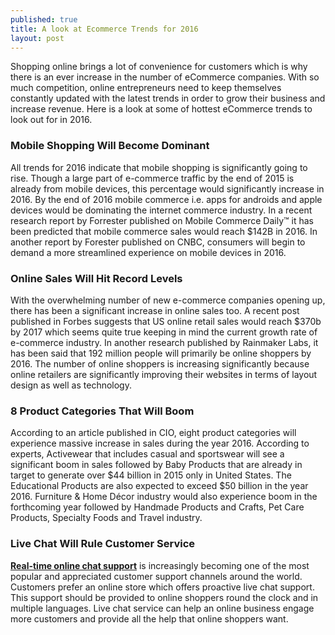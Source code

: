 ```yaml
---
published: true
title: A look at Ecommerce Trends for 2016
layout: post
---
```

Shopping online brings a lot of convenience for customers which is why there is an ever increase in the number of eCommerce companies. With so much competition, online entrepreneurs need to keep themselves constantly updated with the latest trends in order to grow their business and increase revenue. Here is a look at some of hottest eCommerce trends to look out for in 2016. 

<h3>Mobile Shopping Will Become Dominant</h3>

All trends for 2016 indicate that mobile shopping is significantly going to rise. Though a large part of e-commerce traffic by the end of 2015 is already from mobile devices, this percentage would significantly increase in 2016. By the end of 2016 mobile commerce i.e. apps for androids and apple devices would be dominating the internet commerce industry. In a recent research report by Forrester published on Mobile Commerce Daily™ it has been predicted that mobile commerce sales would reach $142B in 2016. In another report by Forester published on CNBC, consumers will begin to demand a more streamlined experience on mobile devices in 2016.

<h3>Online Sales Will Hit Record Levels</h3>

With the overwhelming number of new e-commerce companies opening up, there has been a significant increase in online sales too. A recent post published in Forbes suggests that US online retail sales would reach $370b by 2017 which seems quite true keeping in mind the current growth rate of e-commerce industry. In another research published by Rainmaker Labs, it has been said that 192 million people will primarily be online shoppers by 2016. The number of online shoppers is increasing significantly because online retailers are significantly improving their websites in terms of layout design as well as technology.

<h3>8 Product Categories That Will Boom</h3>

According to an article published in CIO, eight product categories will experience massive increase in sales during the year 2016. According to experts, Activewear that includes casual and sportswear will see a significant boom in sales followed by Baby Products that are already in target to generate over $44 billion in 2015 only in United States. The Educational Products are also expected to exceed $50 billion in the year 2016. Furniture & Home Décor industry would also experience boom in the forthcoming year followed by Handmade Products and Crafts, Pet Care Products, Specialty Foods and Travel industry.

<h3>Live Chat Will Rule Customer Service</h3>

 <b><a href="http://www.liveadmins.com/webgreeter-live-chat-service/">Real-time online chat support</a></b> is increasingly becoming one of the most popular and appreciated customer support channels around the world. Customers prefer an online store which offers proactive live chat support. This support should be provided to online shoppers round the clock and in multiple languages. Live chat service can help an online business engage more customers and provide all the help that online shoppers want. 
